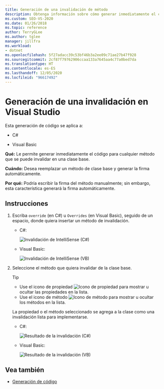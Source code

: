 ```yaml
---
title: Generación de una invalidación de método
description: Obtenga información sobre cómo generar inmediatamente el código para cualquier método que se puede invalidar desde una clase base.
ms.custom: SEO-VS-2020
ms.date: 01/26/2018
ms.topic: reference
author: TerryGLee
ms.author: tglee
manager: jillfra
ms.workload:
- dotnet
ms.openlocfilehash: 5f27adacc39c53bf46b3a2ee09c71ae27b47f928
ms.sourcegitcommit: 2cf87f79762906ccaa133a7645aa4c77a0bed7da
ms.translationtype: HT
ms.contentlocale: es-ES
ms.lasthandoff: 12/05/2020
ms.locfileid: "96617492"
---
```

# <a name="generate-an-override-in-visual-studio"></a>Generación de una invalidación en Visual Studio

Esta generación de código se aplica a:

- C#

- Visual Basic

**Qué:** Le permite generar inmediatamente el código para cualquier método que se puede invalidar en una clase base.

**Cuándo:** Desea reemplazar un método de clase base y generar la firma automáticamente.

**Por qué:** Podría escribir la firma del método manualmente; sin embargo, esta característica generará la firma automáticamente.

## <a name="how-to"></a>Instrucciones

1. Escriba `override` (en C#) u `Overrides` (en Visual Basic), seguido de un espacio, donde quiera insertar un método de invalidación.

   - C#:

      ![Invalidación de IntelliSense (C#)](media/override-intellisense-cs.png)

   - Visual Basic:

      ![Invalidación de IntelliSense (VB)](media/override-intellisense-vb.png)

2. Seleccione el método que quiera invalidar de la clase base.

   > [!TIP]
   > - Use el icono de propiedad ![Icono de propiedad](media/override-property-cs.png) para mostrar u ocultar las propiedades en la lista.
   > - Use el icono de método ![Icono de método](media/override-method-cs.png) para mostrar u ocultar los métodos en la lista.

   La propiedad o el método seleccionado se agrega a la clase como una invalidación lista para implementarse.

   - C#:

       ![Resultado de la invalidación (C#)](media/override-result-cs.png)

   - Visual Basic:

       ![Resultado de la invalidación (VB)](media/override-result-vb.png)

## <a name="see-also"></a>Vea también

- [Generación de código](../code-generation-in-visual-studio.md)
